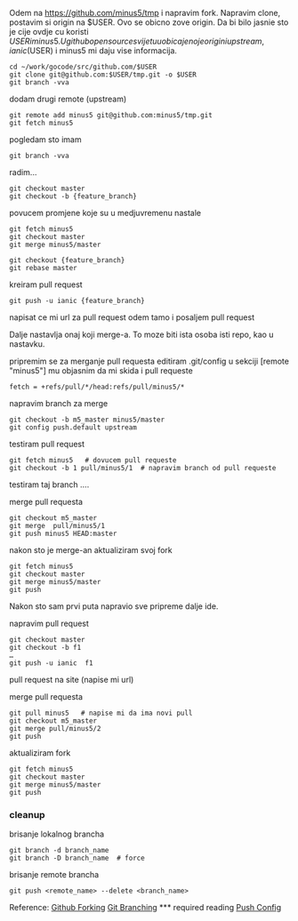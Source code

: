 Odem na https://github.com/minus5/tmp i napravim fork.
Napravim clone, postavim si origin na $USER.
Ovo se obicno zove origin. Da bi bilo jasnie sto je cije ovdje cu koristi $USER i minus5.
U github open source svijetu uobicajeno je origin i upstream, ianic ($USER) i minus5 mi daju vise informacija.
```
cd ~/work/gocode/src/github.com/$USER
git clone git@github.com:$USER/tmp.git -o $USER
git branch -vva
```
dodam drugi remote (upstream)
```
git remote add minus5 git@github.com:minus5/tmp.git
git fetch minus5
```

pogledam sto imam
```
git branch -vva
```

radim...
```
git checkout master
git checkout -b {feature_branch}
```

povucem promjene koje su u medjuvremenu nastale
```
git fetch minus5
git checkout master
git merge minus5/master

git checkout {feature_branch}
git rebase master
```

kreiram pull request
```
git push -u ianic {feature_branch}
```
napisat ce mi url za pull request
odem tamo i posaljem pull request


Dalje nastavlja onaj koji merge-a.
To moze biti ista osoba isti repo, kao u nastavku.

pripremim se za merganje pull requesta
editiram .git/config
u sekciji [remote "minus5"] mu objasnim da mi skida i pull requeste
```
fetch = +refs/pull/*/head:refs/pull/minus5/*
```
napravim branch za merge
```
git checkout -b m5_master minus5/master
git config push.default upstream
```

testiram pull request
```
git fetch minus5   # dovucem pull requeste
git checkout -b 1 pull/minus5/1  # napravim branch od pull requeste
```
testiram taj branch ….

merge pull requesta
```
git checkout m5_master
git merge  pull/minus5/1
git push minus5 HEAD:master
```

nakon sto je merge-an aktualiziram svoj fork
```
git fetch minus5
git checkout master
git merge minus5/master
git push
```


Nakon sto sam prvi puta napravio sve pripreme dalje ide.

napravim pull request
```
git checkout master
git checkout -b f1 
…
git push -u ianic  f1
```
pull request na site (napise mi url)


merge pull requesta
```
git pull minus5   # napise mi da ima novi pull
git checkout m5_master
git merge pull/minus5/2
git push 
```

aktualiziram fork
```
git fetch minus5
git checkout master
git merge minus5/master
git push
```

### cleanup

brisanje lokalnog brancha 
```
git branch -d branch_name
git branch -D branch_name  # force
```
brisanje remote brancha
```
git push <remote_name> --delete <branch_name>
```

Reference:
[Github Forking](https://gist.github.com/Chaser324/ce0505fbed06b947d962)
[Git Branching](https://git-scm.com/book/en/v2/Git-Branching-Remote-Branches) *** required reading
[Push Config](https://stackoverflow.com/questions/24864700/fatal-the-upstream-branch-of-your-current-branch-does-not-match-the-name-of-you)
